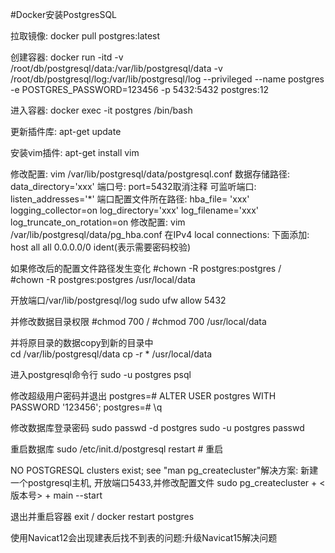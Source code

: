#Docker安装PostgresSQL

拉取镜像: docker pull postgres:latest

创建容器: docker run -itd -v /root/db/postgresql/data:/var/lib/postgresql/data -v /root/db/postgresql/log:/var/lib/postgresql/log --privileged --name postgres -e POSTGRES_PASSWORD=123456 -p 5432:5432 postgres:12
         
    
进入容器: docker exec -it postgres /bin/bash

更新插件库: apt-get update

安装vim插件: apt-get install vim

修改配置: vim /var/lib/postgresql/data/postgresql.conf
           数据存储路径: data_directory='xxx'      端口号: port=5432取消注释    可监听端口: listen_addresses='*'
           端口配置文件所在路径: hba_file= 'xxx'    logging_collector=on      log_directory='xxx' 
           log_filename='xxx'                     log_truncate_on_rotation=on
修改配置: vim /var/lib/postgresql/data/pg_hba.conf
           在IPv4 local connections: 下面添加: host  all     all     0.0.0.0/0       ident(表示需要密码校验)
           

如果修改后的配置文件路径发生变化
#chown -R postgres:postgres /<new directory>  
#chown -R postgres:postgres /usr/local/data  
 
开放端口/var/lib/postgresql/log
sudo ufw allow 5432

并修改数据目录权限 
#chmod 700 /<new directory>
#chmod 700 /usr/local/data


并将原目录的数据copy到新的目录中  
cd /var/lib/postgresql/data
cp -r * /usr/local/data

进入postgresql命令行
sudo -u postgres psql

修改超级用户密码并退出
postgres=# ALTER USER postgres WITH PASSWORD '123456'; 
postgres=# \q

修改数据库登录密码
sudo passwd -d postgres
sudo -u postgres passwd

重启数据库
sudo /etc/init.d/postgresql restart # 重启

NO POSTGRESQL clusters exist; see "man pg_createcluster"解决方案: 新建一个postgresql主机, 开放端口5433,并修改配置文件
sudo pg_createcluster  + <版本号> +  main --start

退出并重启容器
 exit / docker restart postgres
 
使用Navicat12会出现建表后找不到表的问题:升级Navicat15解决问题